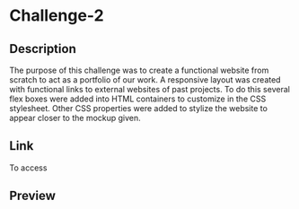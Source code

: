 # Challenge-2
## Description
The purpose of this challenge was to create a functional website from scratch to act as a portfolio of our work. A responsive layout was created with functional links to external websites of past projects. To do this several flex boxes were added into HTML containers to customize in the CSS stylesheet. Other CSS properties were added to stylize the website to appear closer to the mockup given.
## Link
To access 
## Preview
